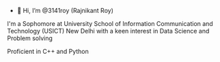 - 👋 Hi, I’m @3141roy (Rajnikant Roy)

I'm a Sophomore at University School of Information Communication and Technology (USICT) New Delhi with a keen interest in Data Science and Problem solving

Proficient in C++ and Python

<!---
3141roy/3141roy is a ✨ special ✨ repository because its `README.md` (this file) appears on your GitHub profile.
You can click the Preview link to take a look at your changes.
--->
